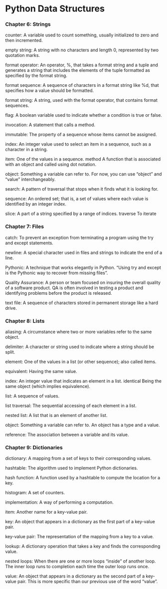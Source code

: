 # Python Data Structures

### Chapter 6: Strings

counter: A variable used to count something, usually initialized to zero and then incremented.

empty string: A string with no characters and length 0, represented by two quotation marks.

format operator: An operator, %, that takes a format string and a tuple and generates a string that includes the elements of the tuple formatted as specified by the format string.

format sequence: A sequence of characters in a format string like %d, that specifies how a value should be formatted.

format string: A string, used with the format operator, that contains format sequences.

flag: A boolean variable used to indicate whether a condition is true or false.

invocation: A statement that calls a method.

immutable: The property of a sequence whose items cannot be assigned.

index: An integer value used to select an item in a sequence, such as a character in a string.

item: One of the values in a sequence. method A function that is associated with an object and called using dot notation.

object: Something a variable can refer to. For now, you can use “object” and
“value” interchangeably.

search: A pattern of traversal that stops when it finds what it is looking for.

sequence: An ordered set; that is, a set of values where each value is identified by an integer index.

slice: A part of a string specified by a range of indices.
traverse To iterate

### Chapter 7: Files

catch: To prevent an exception from terminating a program using the try and except statements.

newline: A special character used in files and strings to indicate the end of a line.

Pythonic: A technique that works elegantly in Python. “Using try and except is the Pythonic way to recover from missing files”.

Quality Assurance: A person or team focused on insuring the overall quality of a software product. QA is often involved in testing a product and identifying problems before the product is released.

text file: A sequence of characters stored in permanent storage like a hard drive.

### Chapter 8: Lists

aliasing: A circumstance where two or more variables refer to the same object.

delimiter: A character or string used to indicate where a string should be split.

element: One of the values in a list (or other sequence); also called items.

equivalent: Having the same value.

index: An integer value that indicates an element in a list.
identical Being the same object (which implies equivalence).

list: A sequence of values.

list traversal: The sequential accessing of each element in a list.

nested list: A list that is an element of another list.

object: Something a variable can refer to. An object has a type and a value.

reference: The association between a variable and its value.

### Chapter 9: Dictionaries

dictionary: A mapping from a set of keys to their corresponding values.

hashtable: The algorithm used to implement Python dictionaries.

hash function: A function used by a hashtable to compute the location for a key.

histogram: A set of counters.

implementation: A way of performing a computation.

item: Another name for a key-value pair.

key: An object that appears in a dictionary as the first part of a key-value pair.

key-value pair: The representation of the mapping from a key to a value.

lookup: A dictionary operation that takes a key and finds the corresponding value.

nested loops: When there are one or more loops “inside” of another loop. The inner loop runs to completion each time the outer loop runs once.

value: An object that appears in a dictionary as the second part of a key-value pair. This is more specific than our previous use of the word “value”.